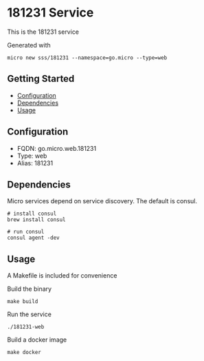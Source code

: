 # 181231 Service

This is the 181231 service

Generated with

```
micro new sss/181231 --namespace=go.micro --type=web
```

## Getting Started

- [Configuration](#configuration)
- [Dependencies](#dependencies)
- [Usage](#usage)

## Configuration

- FQDN: go.micro.web.181231
- Type: web
- Alias: 181231

## Dependencies

Micro services depend on service discovery. The default is consul.

```
# install consul
brew install consul

# run consul
consul agent -dev
```

## Usage

A Makefile is included for convenience

Build the binary

```
make build
```

Run the service
```
./181231-web
```

Build a docker image
```
make docker
```
